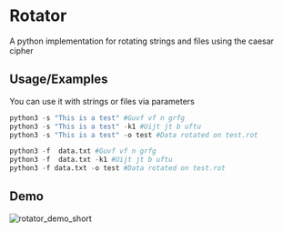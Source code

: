# Rotator

A python implementation for rotating strings and files using the caesar cipher

## Usage/Examples
You can use it with strings or files via parameters
```python
python3 -s "This is a test" #Guvf vf n grfg
python3 -s "This is a test" -k1 #Uijt jt b uftu
python3 -s "This is a test" -o test #Data rotated on test.rot
```
```python
python3 -f  data.txt #Guvf vf n grfg
python3 -f  data.txt -k1 #Uijt jt b uftu
python3 -f data.txt -o test #Data rotated on test.rot
```

## Demo
![rotator_demo_short](https://user-images.githubusercontent.com/76958309/224539226-7706ad57-72be-49f7-9d69-331227cef911.gif)



